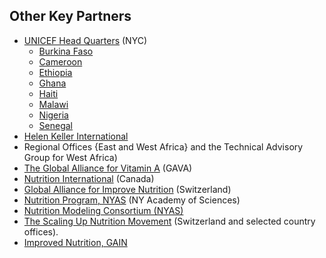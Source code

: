 ## Other Key Partners

- [UNICEF Head Quarters](https://www.unicef.org/) (NYC)
    - [Burkina Faso](https://www.unicef.org/wca/topics/burkina-faso)
    - [Cameroon](https://www.unicef.org/wca/topics/cameroon)
    - [Ethiopia](https://www.unicef.org/ethiopia/)
    - [Ghana](https://www.unicef.org/ghana/)
    - [Haiti](https://www.unicef.org/haiti/)
    - [Malawi](https://www.unicef.org/malawi/)
    - [Nigeria](https://www.unicef.org/nigeria/)
    - [Senegal](https://www.unicef.org/wca/topics/senegal) 
- [Helen Keller International](http://www.hki.org/)
- Regional Offices {East and West Africa} and the Technical Advisory Group for West Africa)
- [The Global Alliance for Vitamin A](http://www.gava.org/) (GAVA)
- [Nutrition International](https://www.nutritionintl.org/) (Canada)
- [Global Alliance for Improve Nutrition](http://www.gainhealth.org/) (Switzerland)
- [Nutrition Program, NYAS](https://www.nyas.org/programs/nutrition-science-programs/) (NY Academy of Sciences)
- [Nutrition Modeling Consortium (NYAS)](https://www.nyas.org/programs/nutrition-modeling-consortium/)
- [The Scaling Up Nutrition Movement](http://scalingupnutrition.org/) (Switzerland and selected country offices). 
- [Improved Nutrition, GAIN](https://www.gainhealth.org/homepage)